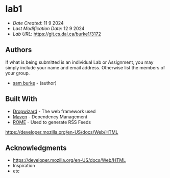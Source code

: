 # lab1

* *Date Created*: 11 9 2024
* *Last Modification Date*: 12 9 2024
* *Lab URL*: <https://git.cs.dal.ca/burke1/3172>


## Authors

If what is being submitted is an individual Lab or Assignment, you may simply include your name and email address. Otherwise list the members of your group.

* [sam burke](sm711025@dal.ca) - (author)



## Built With

<!--- Provide a list of the frameworks used to build this application, your list should include the name of the framework used, the url where the framework is available for download and what the framework was used for, see the example below --->

* [Dropwizard](http://www.dropwizard.io/1.0.2/docs/) - The web framework used
* [Maven](https://maven.apache.org/) - Dependency Management
* [ROME](https://rometools.github.io/rome/) - Used to generate RSS Feeds

https://developer.mozilla.org/en-US/docs/Web/HTML


## Acknowledgments

* https://developer.mozilla.org/en-US/docs/Web/HTML
* Inspiration
* etc